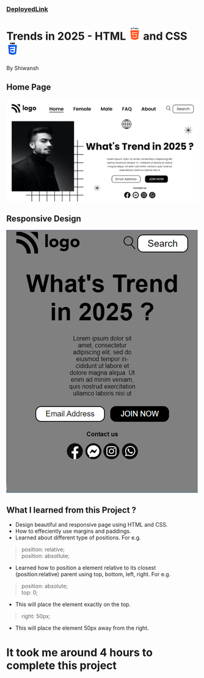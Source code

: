 ### [DeployedLink](https://trend-styles25.netlify.app/)
# Trends in 2025 - HTML ![](./readmeImgs/html-5.png) and CSS ![](./readmeImgs/css-3.png)
By Shiwansh

## Home Page
![HomePage](./readmeImgs/TrendsIn2025-Home.PNG)
## Responsive Design 
![ResponsiveDesign](./readmeImgs/responsive-design.PNG)

## What I learned from this Project ?
- Design beautiful and responsive page using HTML and CSS.
- How to effeciently use margins and paddings.
- Learned about different type of positions. For e.g.
> position: relative;  
> position: absotlute;
- Learned how to position a element relative to its closest (position:relative) parent using top, bottom, left, right. For e.g.
> position: absolute;  
> top: 0;
- This will place the element exactly on the top.
> right: 50px;
- This will place the element 50px away from the right.


# It took me around 4 hours to complete this project
